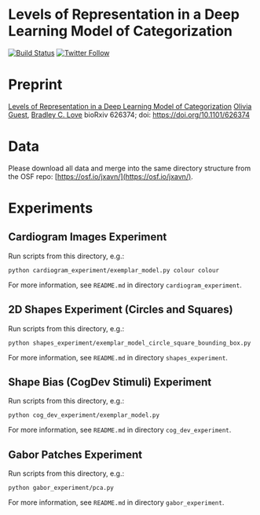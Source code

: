 # Levels of Representation in a Deep Learning Model of Categorization

[![Build Status](https://travis-ci.org/oliviaguest/levels-of-representation-in-a-deep-learning-model-of-categorization.svg?branch=master)](https://travis-ci.org/oliviaguest/levels-of-representation-in-a-deep-learning-model-of-categorization) [![Twitter Follow](https://img.shields.io/twitter/follow/o_guest.svg?style=social)](https://twitter.com/o_guest)

# Preprint
[Levels of Representation in a Deep Learning Model of Categorization](https://www.biorxiv.org/content/10.1101/626374v1)
[Olivia Guest](//oliviaguest.com), [Bradley C. Love](//bradlove.org)
bioRxiv 626374; doi: https://doi.org/10.1101/626374

# Data
Please download all data and merge into the same directory structure from the OSF repo: [https://osf.io/jxavn/](https://osf.io/jxavn/).

# Experiments
## Cardiogram Images Experiment
Run scripts from this directory, e.g.:
```
python cardiogram_experiment/exemplar_model.py colour colour
```
For more information, see ```README.md``` in directory ```cardiogram_experiment```.

## 2D Shapes Experiment (Circles and Squares)
Run scripts from this directory, e.g.:
```
python shapes_experiment/exemplar_model_circle_square_bounding_box.py
```
For more information, see ```README.md``` in directory ```shapes_experiment```.

## Shape Bias (CogDev Stimuli) Experiment
Run scripts from this directory, e.g.:
```
python cog_dev_experiment/exemplar_model.py
```
For more information, see ```README.md``` in directory ```cog_dev_experiment```.

## Gabor Patches Experiment
Run scripts from this directory, e.g.:
```
python gabor_experiment/pca.py
```
For more information, see ```README.md``` in directory ```gabor_experiment```.
